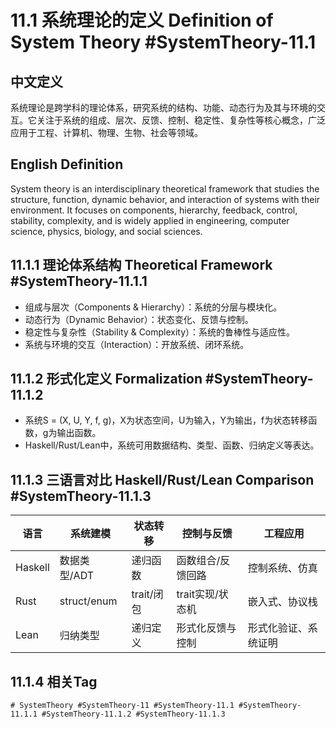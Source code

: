 # 11.1 系统理论的定义 Definition of System Theory #SystemTheory-11.1

## 中文定义

系统理论是跨学科的理论体系，研究系统的结构、功能、动态行为及其与环境的交互。它关注于系统的组成、层次、反馈、控制、稳定性、复杂性等核心概念，广泛应用于工程、计算机、物理、生物、社会等领域。

## English Definition

System theory is an interdisciplinary theoretical framework that studies the structure, function, dynamic behavior, and interaction of systems with their environment. It focuses on components, hierarchy, feedback, control, stability, complexity, and is widely applied in engineering, computer science, physics, biology, and social sciences.

## 11.1.1 理论体系结构 Theoretical Framework #SystemTheory-11.1.1

- 组成与层次（Components & Hierarchy）：系统的分层与模块化。
- 动态行为（Dynamic Behavior）：状态变化、反馈与控制。
- 稳定性与复杂性（Stability & Complexity）：系统的鲁棒性与适应性。
- 系统与环境的交互（Interaction）：开放系统、闭环系统。

## 11.1.2 形式化定义 Formalization #SystemTheory-11.1.2

- 系统S = (X, U, Y, f, g)，X为状态空间，U为输入，Y为输出，f为状态转移函数，g为输出函数。
- Haskell/Rust/Lean中，系统可用数据结构、类型、函数、归纳定义等表达。

## 11.1.3 三语言对比 Haskell/Rust/Lean Comparison #SystemTheory-11.1.3

| 语言 | 系统建模 | 状态转移 | 控制与反馈 | 工程应用 |
|------|----------|----------|------------|----------|
| Haskell | 数据类型/ADT | 递归函数 | 函数组合/反馈回路 | 控制系统、仿真 |
| Rust    | struct/enum   | trait/闭包 | trait实现/状态机 | 嵌入式、协议栈 |
| Lean    | 归纳类型      | 递归定义 | 形式化反馈与控制 | 形式化验证、系统证明 |

## 11.1.4 相关Tag

`# SystemTheory #SystemTheory-11 #SystemTheory-11.1 #SystemTheory-11.1.1 #SystemTheory-11.1.2 #SystemTheory-11.1.3`

